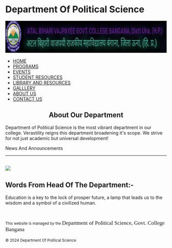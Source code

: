 
<html lang="eng">
<meta charset="utf-8">
<link rel="stylesheet" type="text/css" href="main.css">
<head>
<title>
Home | Department of Political Science
</title>
</head>
<topblock>
<body>

<h1 class="family1"> Department Of Political Science </h1>
<img src="gcbanganalogo.jpeg" style="width:100%; height:100px; ">

<nav>
<ul class="menu">
<li>
<a href="https://gcbdeptofpolsci.github.io/"> HOME </a>
</li>
<li>
<a href="./programs"> PROGRAMS </a>
</li>
<li>
<a href="./events"> EVENTS </a>
</li>
<li>
<a href="./resources"> STUDENT RESOURCES </a>
</li>
<li>
<a href="./libresources"> LIBRARY AND RESOURCES </a>
</li>

<li>
<a href="./gallery"> GALLLERY </a>
</li>
<li>
<a href="./about-us"> ABOUT US </a>
</li>
<li>
<a href="./contact-us"> CONTACT US </a>
</li>
</ul>
</nav>
<div class="top">
<div>
<div class="recent0"> <h2 style="text-align:center"> About Our Department</h2>
<p> Department of Political Science is the most vibrant department in our college. Verastility reigns this department broadening it's scope.
We strive for not just academic but universal development!  </p>

</div>

<div class="recent1">
<div class="headline">
News And Announcements
</div>
<hr>

</div>
</div>
<br>

<div class="center">
<img src="https://i.imgur.com/YYJVVGM.jpeg" width="100px"  class="roundimg"> 
</div>
<block1>
<h2>Words From Head Of The Department:-</h2>
<p> Education is a key to the lock of prosper future, a lamp that leads us to the wisdom and a symbol of a civilized human. </p>
</block1>

<br>


</body>










<footer>
<p>
<small>
This website is managed by the <small style="font-family:cursive; font-size:17px;"> Department of Political Science, Govt. College Bangana </style> 
</small>
</small>
</p>
<p>
<small> &#169 2024 Department Of Political Science </small>
</p>
</footer>




